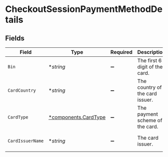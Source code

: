 # CheckoutSessionPaymentMethodDetails


## Fields

| Field                                                       | Type                                                        | Required                                                    | Description                                                 | Example                                                     |
| ----------------------------------------------------------- | ----------------------------------------------------------- | ----------------------------------------------------------- | ----------------------------------------------------------- | ----------------------------------------------------------- |
| `Bin`                                                       | **string*                                                   | :heavy_minus_sign:                                          | The first 6 digit of the card.                              | 411111                                                      |
| `CardCountry`                                               | **string*                                                   | :heavy_minus_sign:                                          | The country of the card issuer.                             | US                                                          |
| `CardType`                                                  | [*components.CardType](../../models/components/cardtype.md) | :heavy_minus_sign:                                          | The payment scheme of the card.                             |                                                             |
| `CardIssuerName`                                            | **string*                                                   | :heavy_minus_sign:                                          | The card issuer.                                            | Bank of America NA                                          |